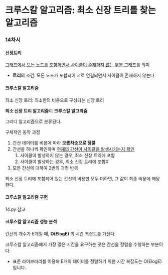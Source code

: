 # 크루스칼 알고리즘: 최소 신장 트리를 찾는 알고리즘

### 14차시



#### 신장트리

<u>그래프에서 모든 노드를 포함하면서 사이클이 존재하지 않는 부분 그래프</u>를 의미

+ **트리**의 조건: 모든 노드가 포함되어 서로 연결되면서 사이클이 존재하지 않는다



#### 크루스칼 알고리즘

최소 신장 트리: 최소한의 비용으로 구성되는 신장 트리

**최소 신장 트리 알고리즘**이 **크루스칼 알고리즘**

그리디 알고리즘으로 분류된다.

구체적인 동작 과정

1. 간선 데이터를 비용에 따라 **오름차순으로 정렬**
2. 간선을 하나씩 확인하며 <u>현재의 간선이 사이클을 발생시키는지 확인</u>
   1. 사이클이 발생하지 않는 경우, 최소 신장 트리에 포함
   2. 사이클이 발생하는 경우, 최소 신장 트리에 포함X
3. 모든 간선에 대하여 2번의 과정 반복

최소 신장 트리에 포함되어 있는 간선의 비용만 모두 더하면, 그 값이 최종 비용에 해당한다.



#### 크루스칼 알고리즘 구현

14.py 참고



#### 크루스칼 알고리즘 성능 분석

간선의 개수가 E개일 때, **O(ElogE)** 의 시간 복잡도를 가진다.

크루스칼 알고리즘에서 가장 많은 시간을 요구하는 곳은 간선을 정렬을 수행하는 부분이다.

+ 표준 라이브러리를 이용해 E개의 데이터를 정렬하기 위한 시간 복잡도는 O(ElogE) 입니다. 



